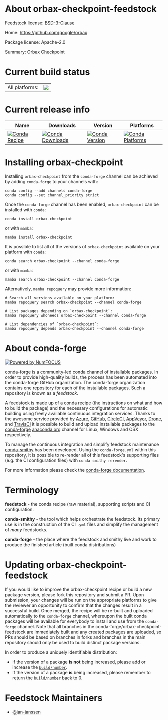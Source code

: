 About orbax-checkpoint-feedstock
================================

Feedstock license: [BSD-3-Clause](https://github.com/conda-forge/orbax-checkpoint-feedstock/blob/main/LICENSE.txt)

Home: https://github.com/google/orbax

Package license: Apache-2.0

Summary: Orbax Checkpoint

Current build status
====================


<table><tr><td>All platforms:</td>
    <td>
      <a href="https://dev.azure.com/conda-forge/feedstock-builds/_build/latest?definitionId=20669&branchName=main">
        <img src="https://dev.azure.com/conda-forge/feedstock-builds/_apis/build/status/orbax-checkpoint-feedstock?branchName=main">
      </a>
    </td>
  </tr>
</table>

Current release info
====================

| Name | Downloads | Version | Platforms |
| --- | --- | --- | --- |
| [![Conda Recipe](https://img.shields.io/badge/recipe-orbax--checkpoint-green.svg)](https://anaconda.org/conda-forge/orbax-checkpoint) | [![Conda Downloads](https://img.shields.io/conda/dn/conda-forge/orbax-checkpoint.svg)](https://anaconda.org/conda-forge/orbax-checkpoint) | [![Conda Version](https://img.shields.io/conda/vn/conda-forge/orbax-checkpoint.svg)](https://anaconda.org/conda-forge/orbax-checkpoint) | [![Conda Platforms](https://img.shields.io/conda/pn/conda-forge/orbax-checkpoint.svg)](https://anaconda.org/conda-forge/orbax-checkpoint) |

Installing orbax-checkpoint
===========================

Installing `orbax-checkpoint` from the `conda-forge` channel can be achieved by adding `conda-forge` to your channels with:

```
conda config --add channels conda-forge
conda config --set channel_priority strict
```

Once the `conda-forge` channel has been enabled, `orbax-checkpoint` can be installed with `conda`:

```
conda install orbax-checkpoint
```

or with `mamba`:

```
mamba install orbax-checkpoint
```

It is possible to list all of the versions of `orbax-checkpoint` available on your platform with `conda`:

```
conda search orbax-checkpoint --channel conda-forge
```

or with `mamba`:

```
mamba search orbax-checkpoint --channel conda-forge
```

Alternatively, `mamba repoquery` may provide more information:

```
# Search all versions available on your platform:
mamba repoquery search orbax-checkpoint --channel conda-forge

# List packages depending on `orbax-checkpoint`:
mamba repoquery whoneeds orbax-checkpoint --channel conda-forge

# List dependencies of `orbax-checkpoint`:
mamba repoquery depends orbax-checkpoint --channel conda-forge
```


About conda-forge
=================

[![Powered by
NumFOCUS](https://img.shields.io/badge/powered%20by-NumFOCUS-orange.svg?style=flat&colorA=E1523D&colorB=007D8A)](https://numfocus.org)

conda-forge is a community-led conda channel of installable packages.
In order to provide high-quality builds, the process has been automated into the
conda-forge GitHub organization. The conda-forge organization contains one repository
for each of the installable packages. Such a repository is known as a *feedstock*.

A feedstock is made up of a conda recipe (the instructions on what and how to build
the package) and the necessary configurations for automatic building using freely
available continuous integration services. Thanks to the awesome service provided by
[Azure](https://azure.microsoft.com/en-us/services/devops/), [GitHub](https://github.com/),
[CircleCI](https://circleci.com/), [AppVeyor](https://www.appveyor.com/),
[Drone](https://cloud.drone.io/welcome), and [TravisCI](https://travis-ci.com/)
it is possible to build and upload installable packages to the
[conda-forge](https://anaconda.org/conda-forge) [anaconda.org](https://anaconda.org/)
channel for Linux, Windows and OSX respectively.

To manage the continuous integration and simplify feedstock maintenance
[conda-smithy](https://github.com/conda-forge/conda-smithy) has been developed.
Using the ``conda-forge.yml`` within this repository, it is possible to re-render all of
this feedstock's supporting files (e.g. the CI configuration files) with ``conda smithy rerender``.

For more information please check the [conda-forge documentation](https://conda-forge.org/docs/).

Terminology
===========

**feedstock** - the conda recipe (raw material), supporting scripts and CI configuration.

**conda-smithy** - the tool which helps orchestrate the feedstock.
                   Its primary use is in the construction of the CI ``.yml`` files
                   and simplify the management of *many* feedstocks.

**conda-forge** - the place where the feedstock and smithy live and work to
                  produce the finished article (built conda distributions)


Updating orbax-checkpoint-feedstock
===================================

If you would like to improve the orbax-checkpoint recipe or build a new
package version, please fork this repository and submit a PR. Upon submission,
your changes will be run on the appropriate platforms to give the reviewer an
opportunity to confirm that the changes result in a successful build. Once
merged, the recipe will be re-built and uploaded automatically to the
`conda-forge` channel, whereupon the built conda packages will be available for
everybody to install and use from the `conda-forge` channel.
Note that all branches in the conda-forge/orbax-checkpoint-feedstock are
immediately built and any created packages are uploaded, so PRs should be based
on branches in forks and branches in the main repository should only be used to
build distinct package versions.

In order to produce a uniquely identifiable distribution:
 * If the version of a package **is not** being increased, please add or increase
   the [``build/number``](https://docs.conda.io/projects/conda-build/en/latest/resources/define-metadata.html#build-number-and-string).
 * If the version of a package **is** being increased, please remember to return
   the [``build/number``](https://docs.conda.io/projects/conda-build/en/latest/resources/define-metadata.html#build-number-and-string)
   back to 0.

Feedstock Maintainers
=====================

* [@jan-janssen](https://github.com/jan-janssen/)

